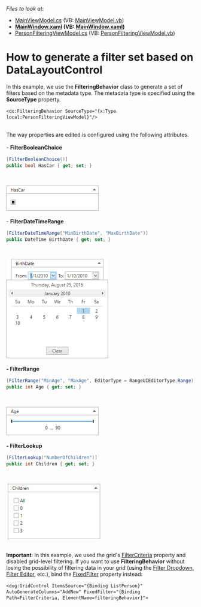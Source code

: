 <!-- default file list -->
*Files to look at*:

* [MainViewModel.cs](./CS/dxSampleGrid/MainViewModel.cs) (VB: [MainViewModel.vb](./VB/dxSampleGrid/MainViewModel.vb))
* **[MainWindow.xaml](./CS/dxSampleGrid/MainWindow.xaml) (VB: [MainWindow.xaml](./VB/dxSampleGrid/MainWindow.xaml))**
* [PersonFilteringViewModel.cs](./CS/dxSampleGrid/PersonFilteringViewModel.cs) (VB: [PersonFilteringViewModel.vb](./VB/dxSampleGrid/PersonFilteringViewModel.vb))
<!-- default file list end -->
# How to generate a filter set based on DataLayoutControl


<p>In this example, we use the <strong>FilteringBehavior</strong> class to generate a set of filters based on the metadata type. The metadata type is specified using the <strong>SourceType</strong> property.</p>


```xaml
<dx:FilteringBehavior SourceType="{x:Type local:PersonFilteringViewModel}"/>
```


<p><br>The way properties are edited is configured using the following attributes.<br><br>- <strong>FilterBooleanChoice</strong></p>


```cs
[FilterBooleanChoice()]
public bool HasCar { get; set; }
```


<p> </p>
<p><img src="https://raw.githubusercontent.com/DevExpress-Examples/how-to-generate-a-filter-set-based-on-datalayoutcontrol-t328691/15.2.4+/media/bc757c83-6ad7-11e6-80bf-00155d62480c.png"><br><br>- <strong>FilterDateTimeRange</strong></p>


```cs
[FilterDateTimeRange("MinBirthDate", "MaxBirthDate")]
public DateTime BirthDate { get; set; }
```


<p> </p>
<p><img src="https://raw.githubusercontent.com/DevExpress-Examples/how-to-generate-a-filter-set-based-on-datalayoutcontrol-t328691/15.2.4+/media/2e69f1b7-6ad9-11e6-80bf-00155d62480c.png"><br><br><strong>- FilterRange</strong></p>


```cs
[FilterRange("MinAge", "MaxAge", EditorType = RangeUIEditorType.Range)]
public int Age { get; set; }
```


<p> </p>
<p><img src="https://raw.githubusercontent.com/DevExpress-Examples/how-to-generate-a-filter-set-based-on-datalayoutcontrol-t328691/15.2.4+/media/9a506c11-6ad7-11e6-80bf-00155d62480c.png"><br><br><strong>- FilterLookup</strong></p>


```cs
[FilterLookup("NumberOfChildren")]
public int Children { get; set; }
```


<p> </p>
<p> <img src="https://raw.githubusercontent.com/DevExpress-Examples/how-to-generate-a-filter-set-based-on-datalayoutcontrol-t328691/15.2.4+/media/a0df44a3-6ad8-11e6-80bf-00155d62480c.png"><br><br></p>
<p><strong>Important</strong>: In this example, we used the grid's <a href="https://documentation.devexpress.com/WPF/DevExpress.Xpf.Grid.DataControlBase.FilterCriteria.property">FilterCriteria</a> property and disabled grid-level filtering. If you want to use <strong>FilteringBehavior</strong> without losing the possibility of filtering data in your grid (using the <a href="https://documentation.devexpress.com/WPF/6133/Controls-and-Libraries/Data-Grid/Filtering-and-Searching/Filter-Dropdown">Filter Dropdown</a>, <a href="https://documentation.devexpress.com/WPF/7788/Controls-and-Libraries/Data-Grid/Filtering-and-Searching/Filter-Editor">Filter Editor</a>, etc.), bind the <a href="https://documentation.devexpress.com/#WPF/DevExpressXpfGridDataControlBase_FixedFiltertopic">FixedFilter</a> property instead:</p>


```xaml
<dxg:GridControl ItemsSource="{Binding ListPerson}" AutoGenerateColumns="AddNew" FixedFilter="{Binding Path=FilterCriteria, ElementName=filteringBehavior}">
```



<br/>


